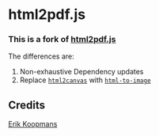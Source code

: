 # html2pdf.js

### This is a fork of [html2pdf.js](https://github.com/eKoopmans/html2pdf.js)

The differences are:

1. Non-exhaustive Dependency updates
1. Replace [`html2canvas`](https://www.npmjs.com/package/html2canvas) with [`html-to-image`](https://www.npmjs.com/package/html-to-image)

## Credits

[Erik Koopmans](https://github.com/eKoopmans)
